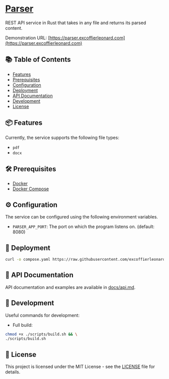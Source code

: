 # [Parser](https://parser.excoffierleonard.com)

REST API service in Rust that takes in any file and returns its parsed content.

Demonstration URL: [https://parser.excoffierleonard.com](https://parser.excoffierleonard.com)

## 📚 Table of Contents

- [Features](#-features)
- [Prerequisites](#-prerequisites)
- [Configuration](#-configuration)
- [Deployment](#-deployment)
- [API Documentation](#-api-documentation)
- [Development](#-development)
- [License](#-license)

## 📦 Features

Currently, the service supports the following file types:

- `pdf`
- `docx`

## 🛠 Prerequisites

- [Docker](https://docs.docker.com/get-docker/)
- [Docker Compose](https://docs.docker.com/compose/install/)

## ⚙ Configuration

The service can be configured using the following environment variables.

- `PARSER_APP_PORT`: The port on which the program listens on. (default: 8080)

## 🚀 Deployment

```bash
curl -o compose.yaml https://raw.githubusercontent.com/excoffierleonard/parser/refs/heads/main/compose.yaml && docker compose up -d
```

## 📖 API Documentation

API documentation and examples are available in [docs/api.md](docs/api.md).

## 🧪 Development

Useful commands for development:

- Full build:

```bash
chmod +x ./scripts/build.sh && \
./scripts/build.sh
```

## 📜 License

This project is licensed under the MIT License - see the [LICENSE](LICENSE) file for details.